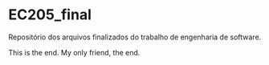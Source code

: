 # EC205_final
Repositório dos arquivos finalizados do trabalho de engenharia de software.

This is the end. My only friend, the end.
